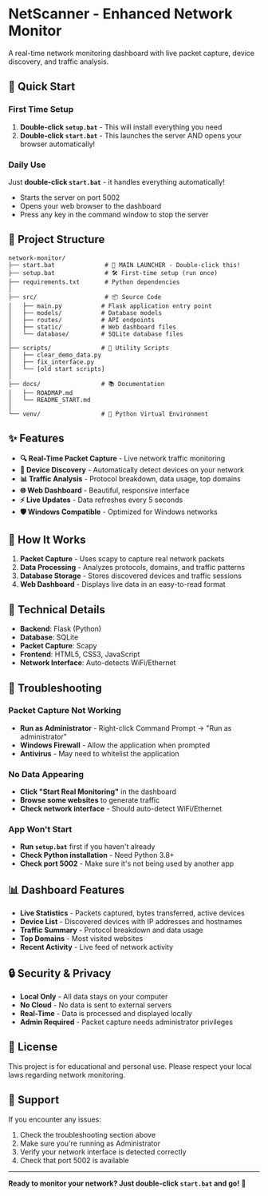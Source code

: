 # NetScanner - Enhanced Network Monitor

A real-time network monitoring dashboard with live packet capture, device discovery, and traffic analysis.

## 🚀 Quick Start

### First Time Setup
1. **Double-click `setup.bat`** - This will install everything you need
2. **Double-click `start.bat`** - This launches the server AND opens your browser automatically!

### Daily Use
Just **double-click `start.bat`** - it handles everything automatically!
- Starts the server on port 5002
- Opens your web browser to the dashboard
- Press any key in the command window to stop the server

## 📁 Project Structure

```
network-monitor/
├── start.bat              # 🚀 MAIN LAUNCHER - Double-click this!
├── setup.bat              # 🛠️ First-time setup (run once)
├── requirements.txt       # Python dependencies
│
├── src/                   # 📦 Source Code
│   ├── main.py           # Flask application entry point
│   ├── models/           # Database models
│   ├── routes/           # API endpoints
│   ├── static/           # Web dashboard files
│   └── database/         # SQLite database files
│
├── scripts/              # 🔧 Utility Scripts
│   ├── clear_demo_data.py
│   ├── fix_interface.py
│   └── [old start scripts]
│
├── docs/                 # 📚 Documentation
│   ├── ROADMAP.md
│   └── README_START.md
│
└── venv/                 # 🐍 Python Virtual Environment
```

## ✨ Features

- **🔍 Real-Time Packet Capture** - Live network traffic monitoring
- **📱 Device Discovery** - Automatically detect devices on your network
- **📊 Traffic Analysis** - Protocol breakdown, data usage, top domains
- **🌐 Web Dashboard** - Beautiful, responsive interface
- **⚡ Live Updates** - Data refreshes every 5 seconds
- **🛡️ Windows Compatible** - Optimized for Windows networks

## 🎯 How It Works

1. **Packet Capture** - Uses scapy to capture real network packets
2. **Data Processing** - Analyzes protocols, domains, and traffic patterns
3. **Database Storage** - Stores discovered devices and traffic sessions
4. **Web Dashboard** - Displays live data in an easy-to-read format

## 🔧 Technical Details

- **Backend**: Flask (Python)
- **Database**: SQLite
- **Packet Capture**: Scapy
- **Frontend**: HTML5, CSS3, JavaScript
- **Network Interface**: Auto-detects WiFi/Ethernet

## 🚨 Troubleshooting

### Packet Capture Not Working
- **Run as Administrator** - Right-click Command Prompt → "Run as administrator"
- **Windows Firewall** - Allow the application when prompted
- **Antivirus** - May need to whitelist the application

### No Data Appearing
- **Click "Start Real Monitoring"** in the dashboard
- **Browse some websites** to generate traffic
- **Check network interface** - Should auto-detect WiFi/Ethernet

### App Won't Start
- **Run `setup.bat`** first if you haven't already
- **Check Python installation** - Need Python 3.8+
- **Check port 5002** - Make sure it's not being used by another app

## 📊 Dashboard Features

- **Live Statistics** - Packets captured, bytes transferred, active devices
- **Device List** - Discovered devices with IP addresses and hostnames
- **Traffic Summary** - Protocol breakdown and data usage
- **Top Domains** - Most visited websites
- **Recent Activity** - Live feed of network activity

## 🔒 Security & Privacy

- **Local Only** - All data stays on your computer
- **No Cloud** - No data is sent to external servers
- **Real-Time** - Data is processed and displayed locally
- **Admin Required** - Packet capture needs administrator privileges

## 📝 License

This project is for educational and personal use. Please respect your local laws regarding network monitoring.

## 🤝 Support

If you encounter any issues:
1. Check the troubleshooting section above
2. Make sure you're running as Administrator
3. Verify your network interface is detected correctly
4. Check that port 5002 is available

---

**Ready to monitor your network? Just double-click `start.bat` and go!** 🚀
